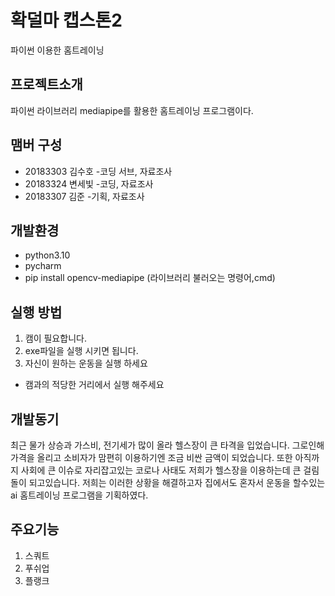 # 확덜마 캡스톤2

파이썬 이용한 홈트레이닝


## 프로젝트소개 

파이썬 라이브러리 mediapipe를 활용한 홈트레이닝 프로그램이다.

## 맴버 구성

* 20183303 김수호 -코딩 서브, 자료조사 
* 20183324 변세빛 -코딩, 자료조사
* 20183307 김준   -기획, 자료조사

## 개발환경

* python3.10
* pycharm
* pip install opencv-mediapipe (라이브러리 불러오는 명령어,cmd)

## 실행 방법

1. 캠이 필요합니다.
2. exe파일을 실행 시키면 됩니다.
3. 자신이 원하는 운동을 실행 하세요

* 캠과의 적당한 거리에서 실행 해주세요

## 개발동기
최근 물가 상승과 가스비, 전기세가 많이 올라 헬스장이 큰 타격을 
입었습니다.
그로인해 가격을 올리고 소비자가 맘편히 이용하기엔 조금 비싼 
금액이 되었습니다.
또한 아직까지 사회에 큰 이슈로 자리잡고있는 코로나 사태도 저희가 
헬스장을 이용하는데 큰 걸림돌이 되고있습니다. 
저희는 이러한 상황을 해결하고자 집에서도 혼자서 운동을 할수있는
ai 홈트레이닝 프로그램을 기획하였다.

## 주요기능

1. 스쿼트
2. 푸쉬업
3. 플랭크
